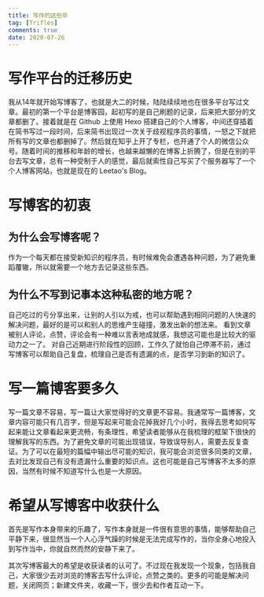 ```yaml
---
title: 写作的这些年
tag: [Trifles]
comments: true
date: 2020-07-26
---
```




# 写作平台的迁移历史

我从14年就开始写博客了，也就是大二的时候，陆陆续续地也在很多平台写过文章。最初的第一个平台是博客园，起初写的是自己刷题的记录，后来把大部分的文章都删了。接着就是在 Github 上使用 Hexo 搭建自己的个人博客，中间还穿插着在简书写过一段时间，后来简书出现过一次关于歧视程序员的事情，一怒之下就把所有写的文章也都删掉了。然后就在知乎上开了专栏，也开通了个人的微信公众号。随着时间的推移和年龄的增长，也越来越懒的在博客上折腾了，但是在别的平台去写文章，总有一种受制于人的感觉，最后就索性自己写买了个服务器写了一个个人博客网站，也就是现在的 Leetao's Blog。

# 写博客的初衷

## 为什么会写博客呢？

作为一个每天都在接受新知识的程序员，有时候难免会遭遇各种问题，为了避免重蹈覆辙，所以就需要一个地方去记录这些东西。

## 为什么不写到记事本这种私密的地方呢？

自己吃过的亏分享出来，让别的人引以为戒，也可以帮助遇到相同问题的人快速的解决问题，最好的是可以和别人的思维产生碰撞，激发出新的想法来。
看到文章被别人评论，点赞，评论会有一种难以言表地成就感，我想这可能也是比较大的驱动力之一了。
对自己近期进行阶段性的回顾，工作久了就怕自己停滞不前，通过写博客可以帮助自己复盘，梳理自己是否有遗漏的点，是否学习到新的知识了。

# 写一篇博客要多久

写一篇文章不容易，写一篇让大家觉得好的文章更不容易。我通常写一篇博客，文章内容可能只有几百字，但是写起来可能会花掉我好几个小时，我得去思考如何写起来能让文章看起来更流畅，有条理性，希望读者能够从在我梳理的框架下很快的理解我写的东西。为了避免文章的可能出现错误，导致误导别人，需要去反复查证。为了可以在最短的篇幅中输出尽可能的知识，我可能会浏览很多同类的文章，去对比发现自己有没有遗漏什么重要的知识点。这也可能是自己写博客不太多的原因，当然有时候不知道写什么也是一大原因。

# 希望从写博客中收获什么

首先是写作本身带来的乐趣了，写作本身就是一件很有意思的事情，能够帮助自己平静下来，很显然当一个人心浮气躁的时候是无法完成写作的，当你全身心地投入到写作当中，你就自然而然的安静下来了。

其次写博客最大的希望是收获读者的认可了。不过现在我发现一个现象，包括我自己，大家很少去对浏览的博客去写什么评论，点赞之类的。更多的可能是解决问题，关闭网页；新建文件夹，收藏一下，很少去和作者互动一下。





